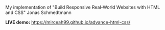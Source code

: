 My implementation of "Build Responsive Real-World Websites with HTML and CSS" Jonas Schmedtmann

**LIVE demo:** https://mirceah99.github.io/advance-html-css/
